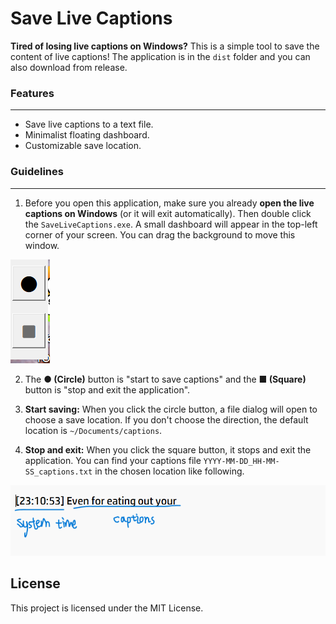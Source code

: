 # Save Live Captions

**Tired of losing live captions on Windows?**  This is a simple tool to save the content of live captions! The application is in the `dist` folder and you can also download from release.

###  Features

---

- Save live captions to a text file.
- Minimalist floating dashboard.
- Customizable save location.

### Guidelines

---

1. Before you open this application, make sure you already **open the live captions on Windows** (or it will exit automatically). Then double click the `SaveLiveCaptions.exe`. A small dashboard will appear in the top-left corner of your screen. You can drag the background to move this window.

![Dashboard Preview](./assets/dashboard.png)  

2. The **● (Circle)**  button is "start to save captions" and the **■ (Square)** button is "stop and exit the application". 

3. **Start saving:** When you click the circle button, a file dialog will open to choose a save location. If you don't choose the direction, the default location is `~/Documents/captions`. 

4. **Stop and exit:** When you click the square button, it stops and exit the application. You can find your captions file `YYYY-MM-DD_HH-MM-SS_captions.txt` in the chosen location like following.

![Captions File Example](./assets/captionsFile.png)

## License

This project is licensed under the MIT License.
